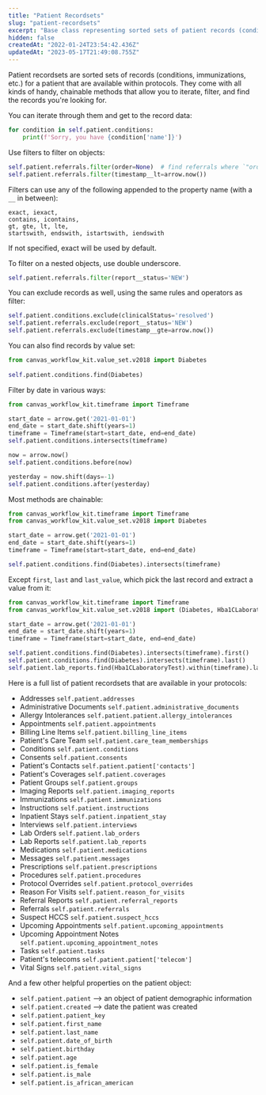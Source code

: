 ```yaml
---
title: "Patient Recordsets"
slug: "patient-recordsets"
excerpt: "Base class representing sorted sets of patient records (conditions, immunizations, etc.) for a patient."
hidden: false
createdAt: "2022-01-24T23:54:42.436Z"
updatedAt: "2023-05-17T21:49:08.755Z"
---
```

Patient recordsets are sorted sets of records (conditions, immunizations, etc.) for a patient that are available within protocols.  They come with all kinds of handy, chainable methods that allow you to iterate, filter, and find the records you're looking for. 

You can iterate through them and get to the record data:

```python
for condition in self.patient.conditions:
    print(f'Sorry, you have {condition['name']}')
```

 Use filters to filter on objects:

```python
self.patient.referrals.filter(order=None)  # find referrals where `"order": null`
self.patient.referrals.filter(timestamp__lt=arrow.now())
```

 Filters can use any of the following appended to the property name (with a `__` in between):

```
exact, iexact,
contains, icontains,
gt, gte, lt, lte,
startswith, endswith, istartswith, iendswith
```

If not specified, exact will be used by default.

To filter on a nested objects, use double underscore.

```python
self.patient.referrals.filter(report__status='NEW')
```

You can exclude records as well, using the same rules and operators as filter:

```python
self.patient.conditions.exclude(clinicalStatus='resolved')
self.patient.referrals.exclude(report__status='NEW')
self.patient.referrals.exclude(timestamp__gte=arrow.now())
```

You can also find records by value set:

```python
from canvas_workflow_kit.value_set.v2018 import Diabetes
  
self.patient.conditions.find(Diabetes)
```

Filter by date in various ways:

```python
from canvas_workflow_kit.timeframe import Timeframe

start_date = arrow.get('2021-01-01')
end_date = start_date.shift(years=1)
timeframe = Timeframe(start=start_date, end=end_date)
self.patient.conditions.intersects(timeframe)

now = arrow.now()
self.patient.conditions.before(now)

yesterday = now.shift(days=-1)
self.patient.conditions.after(yesterday)
```

Most methods are chainable:

```python
from canvas_workflow_kit.timeframe import Timeframe
from canvas_workflow_kit.value_set.v2018 import Diabetes

start_date = arrow.get('2021-01-01')
end_date = start_date.shift(years=1)
timeframe = Timeframe(start=start_date, end=end_date)

self.patient.conditions.find(Diabetes).intersects(timeframe)
```

 Except `first`, `last` and `last_value`, which pick the last record and extract a value from it:

```python
from canvas_workflow_kit.timeframe import Timeframe
from canvas_workflow_kit.value_set.v2018 import (Diabetes, Hba1CLaboratoryTest)

start_date = arrow.get('2021-01-01')
end_date = start_date.shift(years=1)
timeframe = Timeframe(start=start_date, end=end_date)

self.patient.conditions.find(Diabetes).intersects(timeframe).first()
self.patient.conditions.find(Diabetes).intersects(timeframe).last()
self.patient.lab_reports.find(Hba1CLaboratoryTest).within(timeframe).last_value()
```

Here is a full list of patient recordsets that are available in your protocols:

- Addresses `self.patient.addresses`
- Administrative Documents `self.patient.administrative_documents`
- Allergy Intolerances `self.patient.patient.allergy_intolerances`
- Appointments `self.patient.appointments`
- Billing Line Items `self.patient.billing_line_items`
- Patient's Care Team `self.patient.care_team_memberships`
- Conditions `self.patient.conditions`
- Consents `self.patient.consents`
- Patient's Contacts `self.patient.patient['contacts']`
- Patient's Coverages `self.patient.coverages`
- Patient Groups `self.patient.groups`
- Imaging Reports `self.patient.imaging_reports`
- Immunizations `self.patient.immunizations`
- Instructions `self.patient.instructions`
- Inpatient Stays `self.patient.inpatient_stay`
- Interviews `self.patient.interviews`
- Lab Orders `self.patient.lab_orders`
- Lab Reports `self.patient.lab_reports`
- Medications `self.patient.medications`
- Messages `self.patient.messages`
- Prescriptions `self.patient.prescriptions`
- Procedures `self.patient.procedures`
- Protocol Overrides `self.patient.protocol_overrides`
- Reason For Visits `self.patient.reason_for_visits`
- Referral Reports `self.patient.referral_reports`
- Referrals `self.patient.referrals`
- Suspect HCCS `self.patient.suspect_hccs`
- Upcoming Appointments `self.patient.upcoming_appointments`
- Upcoming Appointment Notes `self.patient.upcoming_appointment_notes`
- Tasks `self.patient.tasks`
- Patient's telecoms `self.patient.patient['telecom']`
- Vital Signs `self.patient.vital_signs`

And a few other helpful properties on the patient object:

- `self.patient.patient` --> an object of patient demographic information
- `self.patient.created` --> date the patient was created
- `self.patient.patient_key` 
- `self.patient.first_name`
- `self.patient.last_name`
- `self.patient.date_of_birth`
- `self.patient.birthday`
- `self.patient.age`
- `self.patient.is_female`
- `self.patient.is_male`
- `self.patient.is_african_american`
